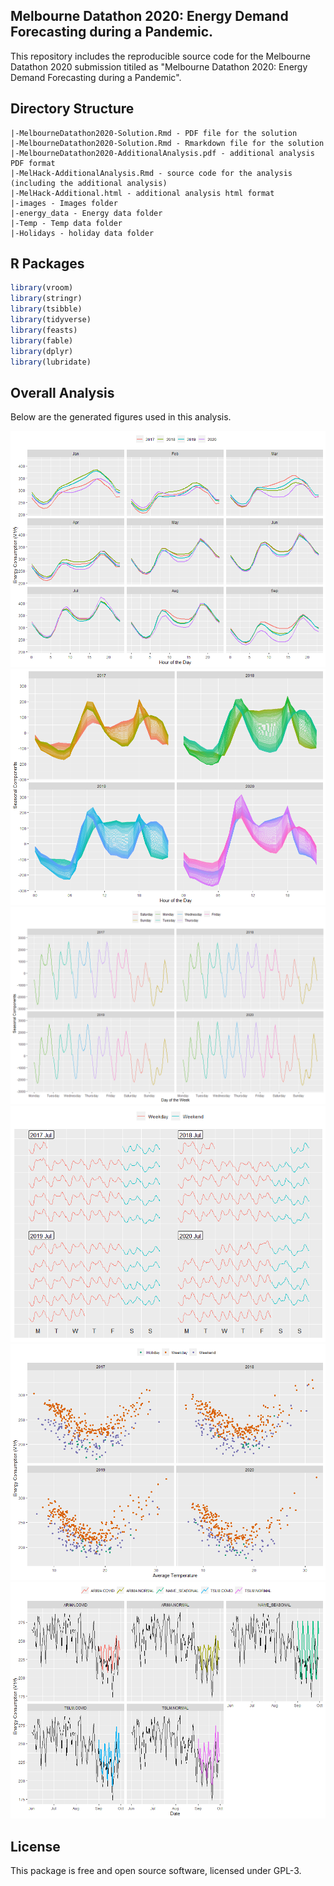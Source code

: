 ## Melbourne Datathon 2020: Energy Demand Forecasting during a Pandemic.

This repository includes the reproducible source code for the Melbourne Datathon 2020 submission titiled as "Melbourne Datathon 2020: Energy Demand Forecasting during a Pandemic".

## Directory Structure
```
|-MelbourneDatathon2020-Solution.Rmd - PDF file for the solution
|-MelbourneDatathon2020-Solution.Rmd - Rmarkdown file for the solution
|-MelbourneDatathon2020-AdditionalAnalysis.pdf - additional analysis PDF format
|-MelHack-AdditionalAnalysis.Rmd - source code for the analysis (including the additional analysis)
|-MelHack-Additional.html - additional analysis html format
|-images - Images folder
|-energy_data - Energy data folder
|-Temp - Temp data folder
|-Holidays - holiday data folder
```

## R Packages
``` r
library(vroom)
library(stringr)
library(tsibble)
library(tidyverse)
library(feasts)
library(fable)
library(dplyr)
library(lubridate)
```


## Overall Analysis

Below are the generated figures used in this analysis. 

![energy_consum](images/energy_consumption.png)
![daily_season](images/daily_seasonal.png)
![weekly_season](images/weekly_seasonality.png)
![july_consume](images/july_consume.png)
![energy_temp](images/Energy_Temp.png)
![forecast_models](images/forecast_models.png)

## License

This package is free and open source software, licensed under GPL-3.
